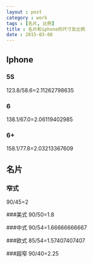 ```yaml
---
layout : post
category : work
tags : [名片, 比例]
title : 名片和iphone的尺寸及比例
date : 2015-03-08
---
```


## Iphone

### 5S
123.8/58.6=2.11262798635

### 6
138.1/67.0=2.06119402985

### 6+
158.1/77.8=2.03213367609

## 名片

### 窄式
90/45=2

###美式
90/50=1.8

###中式
90/54=1.66666666667

###欧式
85/54=1.57407407407

###超窄
90/40=2.25
